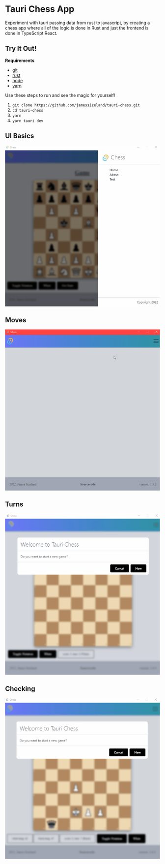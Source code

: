 # Tauri Chess App

Experiment with tauri passing data from rust to javascript, by creating a chess app where all of the logic is done in Rust and just the frontend is done in TypeScript React.

## Try It Out!

**Requirements**

- [git](https://git-scm.com/)
- [rust](https://www.rust-lang.org/)
- [node](https://nodejs.org/)
- [yarn](https://yarnpkg.com/getting-started/install)

Use these steps to run and see the magic for yourself!

1. `git clone https://github.com/jamessizeland/tauri-chess.git`
2. `cd tauri-chess`
3. `yarn`
4. `yarn tauri dev`

## UI Basics

![Chess UI](./img/move_logic2.gif)

## Moves

![Chess Moves](./img/take_logic.gif)

## Turns

![Chess Turns](./img/turns_logic.gif)

## Checking

![Check and Mate](./img/check_mate_logic.gif)
